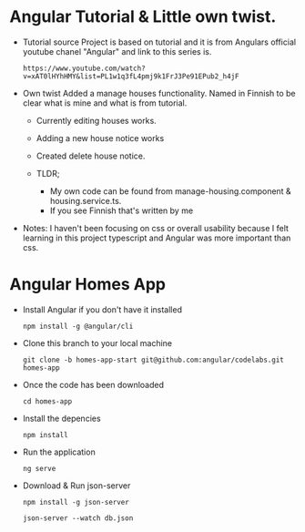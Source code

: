 # Angular Tutorial & Little own twist.
- Tutorial source
  Project is based on tutorial and it is from Angulars official youtube chanel "Angular" and link to this series is.  
  
  `https://www.youtube.com/watch?v=xAT0lHYhHMY&list=PL1w1q3fL4pmj9k1FrJ3Pe91EPub2_h4jF`

- Own twist
  Added a manage houses functionality. Named in Finnish to be clear what is mine and what is from tutorial.
  - Currently editing houses works.
  - Adding a new house notice works
  - Created delete house notice.

  - TLDR;
    - My own code can be found from manage-housing.component & housing.service.ts.
    - If you see Finnish that's written by me

- Notes:
  I haven't been focusing on css or overall usability because I felt learning in this project typescript and Angular was more important than css.

# Angular Homes App
- Install Angular if you don't have it installed

  `npm install -g @angular/cli`

- Clone this branch to your local machine

  `git clone -b homes-app-start git@github.com:angular/codelabs.git homes-app`

- Once the code has been downloaded

  `cd homes-app`

- Install the depencies

  `npm install` 

- Run the application 

  `ng serve`

- Download & Run json-server

  `npm install -g json-server`

  `json-server --watch db.json`
